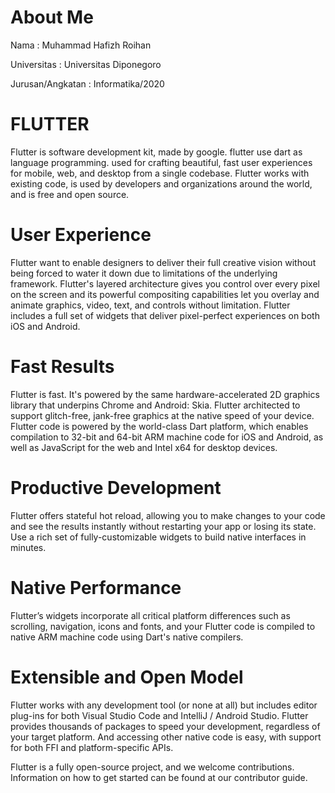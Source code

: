 # About Me
Nama 							: Muhammad Hafizh Roihan

Universitas 			: Universitas Diponegoro

Jurusan/Angkatan	: Informatika/2020 	

# FLUTTER 
Flutter is software development kit, made by google. flutter use dart as language programming.
used for crafting beautiful, fast user experiences for mobile, web, and desktop from a single codebase. Flutter works with existing code, is used by developers and organizations around the world, and is free and open source.

# User Experience
Flutter want to enable designers to deliver their full creative vision without being forced to water it down due to limitations of the underlying framework. Flutter's layered architecture gives you control over every pixel on the screen and its powerful compositing capabilities let you overlay and animate graphics, video, text, and controls without limitation. Flutter includes a full set of widgets that deliver pixel-perfect experiences on both iOS and Android.

# Fast Results
Flutter is fast. It's powered by the same hardware-accelerated 2D graphics library that underpins Chrome and Android: Skia. Flutter architected to support glitch-free, jank-free graphics at the native speed of your device. Flutter code is powered by the world-class Dart platform, which enables compilation to 32-bit and 64-bit ARM machine code for iOS and Android, as well as JavaScript for the web and Intel x64 for desktop devices.

# Productive Development
Flutter offers stateful hot reload, allowing you to make changes to your code and see the results instantly without restarting your app or losing its state.
Use a rich set of fully-customizable widgets to build native interfaces in minutes.

# Native Performance
Flutter’s widgets incorporate all critical platform differences such as scrolling, navigation, icons and fonts, and your Flutter code is compiled to native ARM machine code using Dart's native compilers.

# Extensible and Open Model
Flutter works with any development tool (or none at all) but includes editor plug-ins for both Visual Studio Code and IntelliJ / Android Studio. Flutter provides thousands of packages to speed your development, regardless of your target platform. And accessing other native code is easy, with support for both FFI and platform-specific APIs.

Flutter is a fully open-source project, and we welcome contributions. Information on how to get started can be found at our contributor guide.
